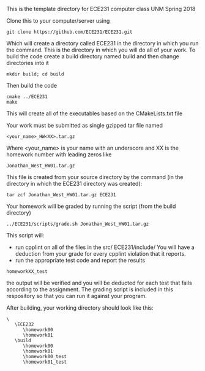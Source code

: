 This is the template directory for ECE231 computer class UNM Spring 2018

Clone this to your computer/server using
```
git clone https://github.com/ECE231/ECE231.git
```
Which will create a directory called ECE231 in the directory in which you run the command.
This is the directory in which you will do all of your work.
To build the code create a build directory named build and then change directories into it
```
mkdir build; cd build
```
Then build the code
```
cmake ../ECE231
make
```
This will create all of the executables based on the CMakeLists.txt file

Your work must be submitted as single gzipped tar file named
```
<your_name>_HW<XX>.tar.gz
```
Where <your_name> is your name with an underscore and XX is the homework number with leading zeros like
```
Jonathan_West_HW01.tar.gz
```
This file is created from your source directory by the command (in the directory in which the ECE231 directory was created):
```
tar zcf Jonathan_West_HW01.tar.gz ECE231
```
Your homework will be graded by running the script (from the build directory)
```
../ECE231/scripts/grade.sh Jonathan_West_HW01.tar.gz
```
This script will:
* run cpplint on all of the files in the src/ ECE231/include/   You will have a deduction from your grade for every cpplint violation that it reports.
* run the appropriate test code and report the results
```
homeworkXX_test
```
the output will be verified and you will be deducted for each test that fails according to the assignment.
The grading script is included in this respository so that you can run it against your program.  

After building, your working directory should look like this:
```
\
   \ECE232
      \homework00
      \homework01
   \build
      \homework00
      \homework01
      \homework00_test
      \homework01_test
```
